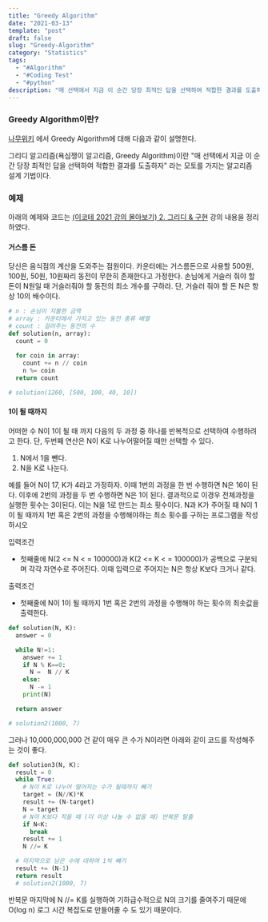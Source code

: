 ```yaml
---
title: "Greedy Algorithm"
date: "2021-03-13"
template: "post"
draft: false
slug: "Greedy-Algorithm"
category: "Statistics"
tags:
  - "#Algorithm"
  - "#Coding Test"
  - "#python"
description: "매 선택에서 지금 이 순간 당장 최적인 답을 선택하여 적합한 결과를 도출하자"
---
```


### Greedy Algorithm이란?

[나무위키](https://namu.wiki/w/%EA%B7%B8%EB%A6%AC%EB%94%94%20%EC%95%8C%EA%B3%A0%EB%A6%AC%EC%A6%98)
에서 Greedy Algorithm에 대해 다음과 같이 설명한다.

그리디 알고리즘(욕심쟁이 알고리즘, Greedy Algorithm)이란 "매 선택에서 지금 이 순간 당장 최적인 답을 선택하여 적합한 결과를 도출하자" 라는 모토를 가지는 알고리즘 설계 기법이다.

### 예제

아래의 예제와 코드는 [(이코테 2021 강의 몰아보기) 2. 그리디 & 구현](https://www.youtube.com/watch?v=2zjoKjt97vQ&list=PLRx0vPvlEmdAghTr5mXQxGpHjWqSz0dgC&index=3) 강의 내용을 정리하였다.

#### 거스름 돈

당신은 음식점의 계산을 도와주는 점원이다.
카운터에는 거스름돈으로 사용할 500원, 100원, 50원, 10원짜리 동전이 무한히 존재한다고 가정한다.
손님에게 거슬러 줘야 할 돈이 N원일 때 거슬러줘야 할 동전의 최소 개수를 구하라.
단, 거슬러 줘야 할 돈 N은 항상 10의 배수이다.

```python
# n : 손님이 지불한 금액
# array : 카운터에서 가지고 있는 동전 종류 배열
# count : 걸러주는 동전의 수
def solution(n, array):
  count = 0
 
  for coin in array:
    count += n // coin
    n %= coin
  return count

# solution(1260, [500, 100, 40, 10])  
```

#### 1이 될 때까지

어떠한 수 N이 1이 될 때 까지 다음의 두 과정 중 하나를 반복적으로 선택하여 수행하려고 한다.
단, 두번째 연산은 N이 K로 나누어떨어질 때만 선택할 수 있다.
1. N에서 1을 뺀다.
2. N을 K로 나눈다.

예를 들어 N이 17, K가 4라고 가정하자. 이때 1번의 과정을 한 번 수행하면 N은 16이 된다.
이후에 2번의 과정을 두 번 수행하면 N은 1이 된다. 결과적으로 이경우 전체과정을 실행한 횟수는 3이된다. 이는 N을 1로 만드는 최소 횟수이다.
N과 K가 주어질 때 N이 1이 될 때까지 1번 혹은 2번의 과정을 수행해야하는 최소 횟수를 구하는 프로그램을 작성하시오

입력조건
+ 첫째줄에 N(2 <= N < = 100000)과 K(2 <= K < = 100000)가 공백으로 구분되며 각각 자연수로 주어진다.
이때 입력으로 주어지는 N은 항상 K보다 크거나 같다.

출력조건
+ 첫째줄에 N이 1이 될 때까지 1번 혹은 2번의 과정을 수행해야 하는 횟수의 최솟값을 출력한다.

```python
def solution(N, K):
  answer = 0

  while N!=1:
    answer += 1
    if N % K==0:
      N =  N // K
    else:
      N -= 1
    print(N)

  return answer

# solution2(1000, 7) 
```

그러나 10,000,000,000 건 같이 매우 큰 수가 N이라면 아래와 같이 코드를 작성해주는 것이 좋다.

```python
def solution3(N, K):
  result = 0
  while True:
    # N이 K로 나누어 떨어지는 수가 될때까지 빼기
    target = (N//K)*K
    result += (N-target)
    N = target
    # N이 K보다 작을 때 (더 이상 나눌 수 없을 때) 반복문 탈출
    if N<K:
      break
    result += 1
    N //= K

  # 마지막으로 남은 수에 대하여 1씩 빼기
  result += (N-1)
  return result
  # solution2(1000, 7) 
```
반복문 마지막에 N //= K를 실행하여 기하급수적으로 N의 크기를 줄여주기 때문에 O(log n) 로그 시간 복잡도로 만들어줄 수 도 있기 때문이다.